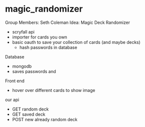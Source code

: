 # magic_randomizer

Group Members: Seth Coleman
Idea: Magic Deck Randomizer

- scryfall api
- importer for cards you own
- basic oauth to save your collection of cards (and maybe decks)
    - hash passwords in database

Database
- mongodb
- saves passwords and 

Front end
- hover over different cards to show image

our api
- GET random deck
- GET saved deck
- POST new already random deck